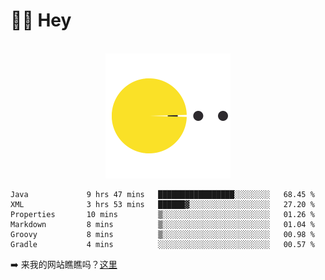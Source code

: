 
# 👋🏻 Hey
<div align="center">
	<br>
	<img src="https://raw.githubusercontent.com/Aniket965/Aniket965/master/pacman.svg?sanitize=true" width="200" height="200">
	<br>
</div>

<!--START_SECTION:waka-->

```text
Java             9 hrs 47 mins   █████████████████░░░░░░░░   68.45 %
XML              3 hrs 53 mins   ██████▓░░░░░░░░░░░░░░░░░░   27.20 %
Properties       10 mins         ▒░░░░░░░░░░░░░░░░░░░░░░░░   01.26 %
Markdown         8 mins          ▒░░░░░░░░░░░░░░░░░░░░░░░░   01.04 %
Groovy           8 mins          ▒░░░░░░░░░░░░░░░░░░░░░░░░   00.98 %
Gradle           4 mins          ░░░░░░░░░░░░░░░░░░░░░░░░░   00.57 %
```

<!--END_SECTION:waka-->

 ➡️  来我的网站瞧瞧吗？[这里](https://www.shaolongfei.com)
